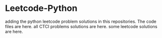 # Leetcode-Python
adding the python leetcode problem solutions in this repositories. 
The code files are here.
all CTCI problems solutions are here.
some leetcode solutions are here.










































































































































































































































































































































































































































































































































































































































































































































































































































































































































































































































































































































































































